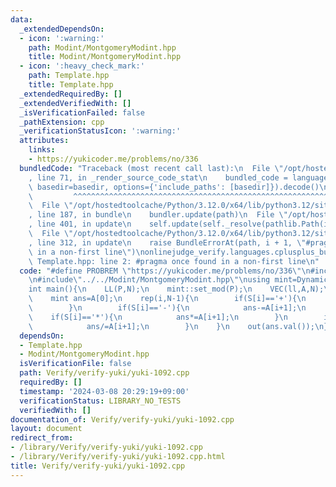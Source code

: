 ```yaml
---
data:
  _extendedDependsOn:
  - icon: ':warning:'
    path: Modint/MontgomeryModint.hpp
    title: Modint/MontgomeryModint.hpp
  - icon: ':heavy_check_mark:'
    path: Template.hpp
    title: Template.hpp
  _extendedRequiredBy: []
  _extendedVerifiedWith: []
  _isVerificationFailed: false
  _pathExtension: cpp
  _verificationStatusIcon: ':warning:'
  attributes:
    links:
    - https://yukicoder.me/problems/no/336
  bundledCode: "Traceback (most recent call last):\n  File \"/opt/hostedtoolcache/Python/3.12.0/x64/lib/python3.12/site-packages/onlinejudge_verify/documentation/build.py\"\
    , line 71, in _render_source_code_stat\n    bundled_code = language.bundle(stat.path,\
    \ basedir=basedir, options={'include_paths': [basedir]}).decode()\n          \
    \         ^^^^^^^^^^^^^^^^^^^^^^^^^^^^^^^^^^^^^^^^^^^^^^^^^^^^^^^^^^^^^^^^^^^^^^^^^^^^^^^^^\n\
    \  File \"/opt/hostedtoolcache/Python/3.12.0/x64/lib/python3.12/site-packages/onlinejudge_verify/languages/cplusplus.py\"\
    , line 187, in bundle\n    bundler.update(path)\n  File \"/opt/hostedtoolcache/Python/3.12.0/x64/lib/python3.12/site-packages/onlinejudge_verify/languages/cplusplus_bundle.py\"\
    , line 401, in update\n    self.update(self._resolve(pathlib.Path(included), included_from=path))\n\
    \  File \"/opt/hostedtoolcache/Python/3.12.0/x64/lib/python3.12/site-packages/onlinejudge_verify/languages/cplusplus_bundle.py\"\
    , line 312, in update\n    raise BundleErrorAt(path, i + 1, \"#pragma once found\
    \ in a non-first line\")\nonlinejudge_verify.languages.cplusplus_bundle.BundleErrorAt:\
    \ Template.hpp: line 2: #pragma once found in a non-first line\n"
  code: "#define PROBREM \"https://yukicoder.me/problems/no/336\"\n#include\"../../Template.hpp\"\
    \n#include\"../../Modint/MontgomeryModint.hpp\"\nusing mint=DynamicMontgomeryModint<0>;\n\
    int main(){\n    LL(P,N);\n    mint::set_mod(P);\n    VEC(ll,A,N);\n    STR(S);\n\
    \    mint ans=A[0];\n    rep(i,N-1){\n        if(S[i]=='+'){\n            ans+=A[i+1];\n\
    \        }\n        if(S[i]=='-'){\n            ans-=A[i+1];\n        }\n    \
    \    if(S[i]=='*'){\n            ans*=A[i+1];\n        }\n        if(S[i]=='/'){\n\
    \            ans/=A[i+1];\n        }\n    }\n    out(ans.val());\n}"
  dependsOn:
  - Template.hpp
  - Modint/MontgomeryModint.hpp
  isVerificationFile: false
  path: Verify/verify-yuki/yuki-1092.cpp
  requiredBy: []
  timestamp: '2024-03-08 20:29:19+09:00'
  verificationStatus: LIBRARY_NO_TESTS
  verifiedWith: []
documentation_of: Verify/verify-yuki/yuki-1092.cpp
layout: document
redirect_from:
- /library/Verify/verify-yuki/yuki-1092.cpp
- /library/Verify/verify-yuki/yuki-1092.cpp.html
title: Verify/verify-yuki/yuki-1092.cpp
---
```

